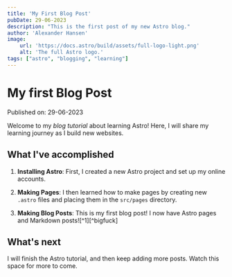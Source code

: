 ```yaml
---
title: 'My First Blog Post'
pubDate: 29-06-2023
description: "This is the first post of my new Astro blog."
author: 'Alexander Hansen'
image:
    url: 'https://docs.astro/build/assets/full-logo-light.png'
    alt: 'The full Astro logo.'
tags: ["astro", "blogging", "learning"]
---
```


# My first Blog Post

Published on: 29-06-2023

Welcome to my _blog tutorial_ about learning Astro! Here, I will share my learning journey as I build new websites.

## What I've accomplished

1. **Installing Astro**: First, I created a new Astro project and set up my online accounts.

2. **Making Pages**: I then learned how to make pages by creating new `.astro` files and placing them in the `src/pages` directory.

3. **Making Blog Posts**: This is my first blog post! I now have Astro pages and Markdown posts![^1][^bigfuck]

## What's next

I will finish the Astro tutorial, and then keep adding more posts. Watch this space for more to come.
